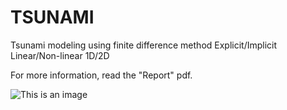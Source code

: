# TSUNAMI

Tsunami modeling using finite difference method Explicit/Implicit Linear/Non-linear 1D/2D 

For more information, read the "Report" pdf.

![This is an image](https://upload.wikimedia.org/wikipedia/commons/a/a5/Tsunami_by_hokusai_19th_century.jpg)
